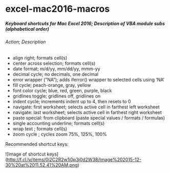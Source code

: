 # excel-mac2016-macros

<h5><b>Keyboard shortcuts for Mac Excel 2016; Description of VBA module subs (alphabetical order)</b></h5>

<h6>Action; Description</h6>

* align right; formats cell(s)
* center across selection; formats cell(s)
* date format; m/d/yy, mm/dd/yy, mmm-yy 
* decimal cycle; no decimals, one decimal
* error wrapper ("NA”); adds iferror() wrapper to selected cells using ‘NA’
* fill cycle; peach-orange, gray, yellow
* font color cycle; blue, red, green, purple, black
* gridlines toggle; gridlines off, gridlines on
* indent cycle; increments indent up to 4, then resets to 0
* navigate: first worksheet; selects active cell in farthest left worksheet 
* navigate: last worksheet; selects active cell in farthest right worksheet
* paste special: from clipboard (paste special values / formats / formulas)
* single accounting underline; formats cell(s)
* wrap text ; formats cell(s)
* zoom cycle ; cycles zoom 75%, 125%, 100%

Recommended shortcut keys:

![Image of shortcut keys]
(http://f.cl.ly/items/0i2C2R2w1i0p3j0d2W38/Image%202015-12-30%20at%2011.52.41%20AM.png)
